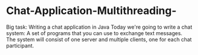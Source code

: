 # Chat-Application-Multithreading-
Big task: Writing a chat application in Java
Today we're going to write a chat system: A set of programs that you can use
to exchange text messages. The system will consist of one server and
multiple clients, one for each chat participant.
